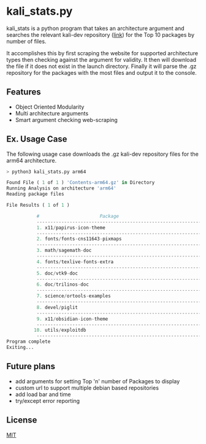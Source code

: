 # kali_stats.py

kali_stats is a python program that takes an architecture argument and searches the relevant kali-dev repository ([link](https://http.kali.org/kali/dists/kali-dev/main/)) for the Top 10 packages by number of files. 

It accomplishes this by first scraping the website for supported architecture types then checking against the argument for validity. It then will download the file if it does not exist in the launch directory. Finally it will parse the .gz repository for the packages with the most files and output it to the console.

## Features
* Object Oriented Modularity
* Multi architecture arguments
* Smart argument checking web-scraping

## Ex. Usage Case
The following usage case downloads the .gz kali-dev repository files for the arm64 architecture.

```bash
> python3 kali_stats.py arm64
```
```python
Found File ( 1 of 1 ) 'Contents-arm64.gz' in Directory
Running Analysis on architecture 'arm64'
Reading package files

File Results ( 1 of 1 )

           #                      Package                                # Files
           ---------------------------------------------------------------------------
           1. x11/papirus-icon-theme                                       111368
           ---------------------------------------------------------------------------
           2. fonts/fonts-cns11643-pixmaps                                 110999
           ---------------------------------------------------------------------------
           3. math/sagemath-doc                                             90708
           ---------------------------------------------------------------------------
           4. fonts/texlive-fonts-extra                                     86800
           ---------------------------------------------------------------------------
           5. doc/vtk9-doc                                                  65623
           ---------------------------------------------------------------------------
           6. doc/trilinos-doc                                              62558
           ---------------------------------------------------------------------------
           7. science/ortools-examples                                      59458
           ---------------------------------------------------------------------------
           8. devel/piglit                                                  53007
           ---------------------------------------------------------------------------
           9. x11/obsidian-icon-theme                                       48829
           ---------------------------------------------------------------------------
          10. utils/exploitdb                                               46015
           ---------------------------------------------------------------------------
Program complete
Exiting...
```

## Future plans
* add arguments for setting Top 'n' number of Packages to display
* custom url to support multiple debian based repositories
* add load bar and time
* try/except error reporting

## License
[MIT](https://choosealicense.com/licenses/mit/)

